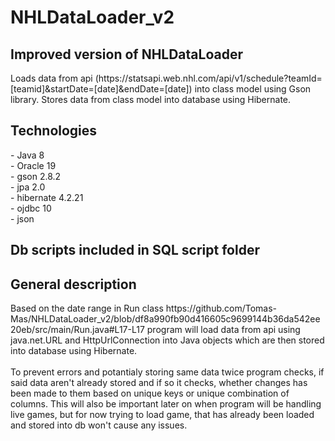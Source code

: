 # NHLDataLoader_v2

## Improved version of NHLDataLoader
<p> Loads data from api (https://statsapi.web.nhl.com/api/v1/schedule?teamId=[teamid]&startDate=[date]&endDate=[date]) into class model using Gson library.
    Stores data from class model into database using Hibernate.
</p>

## Technologies
<p>
  - Java 8 <br>
  - Oracle 19 <br>
  - gson 2.8.2 <br>
  - jpa 2.0 <br>
  - hibernate 4.2.21 <br>
  - ojdbc 10 <br>
  - json <br>
</p>

## Db scripts included in SQL script folder

## General description
<p>
  Based on the date range in Run class
  https://github.com/Tomas-Mas/NHLDataLoader_v2/blob/df8a990fb90d416605c9699144b36da542ee20eb/src/main/Run.java#L17-L17
  program will load data from api using java.net.URL and HttpUrlConnection into Java objects which are then stored into database using Hibernate. <br> <br>
  To prevent errors and potantialy storing same data twice program checks, if said data aren't already stored and if so it checks, whether changes has been made to them based on unique keys or unique combination of columns. This will also be important later on when program will be handling live games, but for now trying to load game, that has already been loaded and stored into db won't cause any issues.
</p>